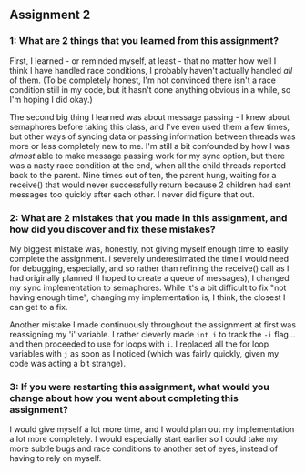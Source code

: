 ## Assignment 2

### 1: What are 2 things that you learned from this assignment?

First, I learned - or reminded myself, at least - that no matter how well I think I have handled race conditions, I probably haven't actually handled _all_ of them. (To be completely honest, I'm not convinced there isn't a race condition still in my code, but it hasn't done anything obvious in a while, so I'm hoping I did okay.)

The second big thing I learned was about message passing - I knew about semaphores before taking this class, and I've even used them a few times, but other ways of syncing data or passing information between threads was more or less completely new to me. I'm still a bit confounded by how I was _almost_ able to make message passing work for my sync option, but there was a nasty race condition at the end, when all the child threads reported back to the parent. Nine times out of ten, the parent hung, waiting for a receive() that would never successfully return because 2 children had sent messages too quickly after each other. I never did figure that out.

### 2: What are 2 mistakes that you made in this assignment, and how did you discover and fix these mistakes?

My biggest mistake was, honestly, not giving myself enough time to easily complete the assignment. i severely underestimated the time I would need for debugging, especially, and so rather than refining the receive() call as I had originally planned (I hoped to create a queue of messages), I changed my sync implementation to semaphores. While it's a bit difficult to fix "not having enough time", changing my implementation is, I think, the closest I can get to a fix.

Another mistake I made continuously throughout the assignment at first was reassigning my 'i' variable. I rather cleverly made ```int i``` to track the ```-i``` flag... and then proceeded to use for loops with ```i```. I replaced all the for loop variables with ```j``` as soon as I noticed (which was fairly quickly, given my code was acting a bit strange).

### 3: If you were restarting this assignment, what would you change about how you went about completing this assignment?

I would give myself a lot more time, and I would plan out my implementation a lot more completely. I would especially start earlier so I could take my more subtle bugs and race conditions to another set of eyes, instead of having to rely on myself.
